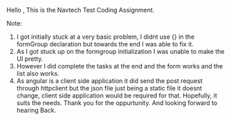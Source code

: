 Hello , 
This is the Navtech Test Coding Assignment.



Note:
1. I got initially stuck at a very basic problem, I didnt use {} in the formGroup declaration but towards the end I was able to fix it.
2. As I got stuck up on the formgroup initialization I was unable to make the UI pretty.
3. However I did complete the tasks at the end and the form works and the list also works.
4. As angular is a client side application it did send the post request through httpclient but the json file just being a static file it doesnt change, client side application would be required for that.
Hopefully, it suits the needs.
Thank you for the oppurtunity.
And looking forward to hearing Back.
